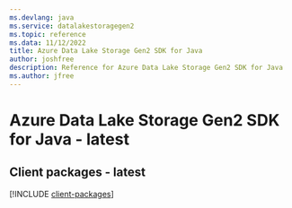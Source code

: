 ```yaml
---
ms.devlang: java
ms.service: datalakestoragegen2
ms.topic: reference
ms.data: 11/12/2022
title: Azure Data Lake Storage Gen2 SDK for Java
author: joshfree
description: Reference for Azure Data Lake Storage Gen2 SDK for Java
ms.author: jfree
---
```

# Azure Data Lake Storage Gen2 SDK for Java - latest

## Client packages - latest
[!INCLUDE [client-packages](data-lake-storage-gen2-client-index.md)]